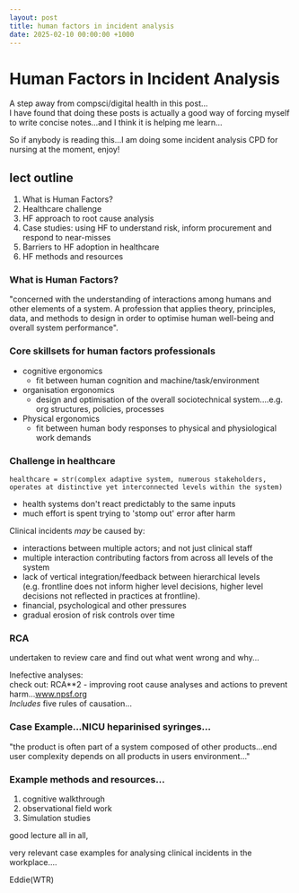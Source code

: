 ```yaml
---
layout: post
title: human factors in incident analysis
date: 2025-02-10 00:00:00 +1000
---
```


# Human Factors in Incident Analysis

A step away from compsci/digital health in this post...  
I have found that doing these posts is actually a good way of forcing myself to write concise notes...and I think it is helping me learn...  


So if anybody is reading this...I am doing some incident analysis CPD for nursing at the moment, enjoy! 

## lect outline  
1. What is Human Factors?
2. Healthcare challenge
3. HF approach to root cause analysis
4. Case studies: using HF to understand risk, inform procurement and respond to near-misses
5. Barriers to HF adoption in healthcare
6. HF methods and resources


### What is Human Factors?  
"concerned with the understanding of interactions among humans and other elements of a system. A profession that applies theory, principles, data, and methods to design in order to optimise human well-being and overall system performance".


### Core skillsets for human factors professionals
- cognitive ergonomics
	+ fit between human cognition and machine/task/environment 
- organisation ergonomics
	+ design and optimisation of the overall sociotechnical system....e.g. org structures, policies, processes
- Physical ergonomics
	+ fit between human body responses to physical and physiological work demands

### Challenge in healthcare  
`healthcare = str(complex adaptive system, numerous stakeholders, operates at distinctive yet interconnected levels within the system)`
- health systems don't react predictably to the same inputs 
- much effort is spent trying to 'stomp out' error after harm


Clinical incidents *may* be caused by: 
- interactions between multiple actors; and not just clinical staff
- multiple interaction contributing factors from across all levels of the system
- lack of vertical integration/feedback between hierarchical levels  
(e.g. frontline does not inform higher level decisions, higher level decisions not reflected in practices at frontline). 
- financial, psychological and other pressures
- gradual erosion of risk controls over time


### RCA
undertaken to review care and find out what went wrong and why...

Inefective analyses:  
check out: RCA**2 - improving root cause analyses and actions to prevent harm...www.npsf.org  
*Includes* five rules of causation...


### Case Example...NICU heparinised syringes...
"the product is often part of a system composed of other products...end user complexity depends on all products in users environment..."  


### Example methods and resources...
1. cognitive walkthrough
2. observational field work
3. Simulation studies

good lecture all in all, 

very relevant case examples for analysing clinical incidents in the workplace....

Eddie(WTR) 




